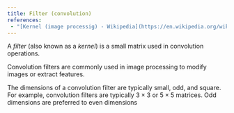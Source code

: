 ```yaml
---
title: Filter (convolution)
references:
 - "[Kernel (image processig) - Wikipedia](https://en.wikipedia.org/wiki/Kernel_(image_processing))"
---
```

A *filter* (also known as a *kernel*) is a small matrix
used in convolution operations.

Convolution filters are commonly used in image processing
to modify images or extract features.

The dimensions of a convolution filter are typically small,
odd, and square. For example, convolution filters are typically
$3 \times 3$ or $5 \times 5$ matrices. Odd dimensions are
preferred to even dimensions